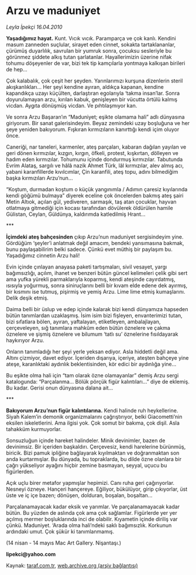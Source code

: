 # Arzu ve maduniyet

*Leyla İpekçi 16.04.2010*

<div class="yazi"><p><b>Yaşadığımız hayat.</b> Kunt. Vıcık vıcık. Paramparça ve çok kanlı. Kendini masum zanneden suçlular, sirayet eden cinnet, sokakta tartaklananlar, çürümüş duyarlılık, savrulan bir yumruk sonra, çocuksu sesleriyle bu görünmez şiddete alkış tutan şarlatanlar. Hayallerimizin üzerine nifak tohumu döşeyenler de var, bizi tek tip kamçılarla yontmaya kalkışan birileri de hep... </p>
<p>Çok kalabalık, çok çeşit her şeyden. Yarınlarımızı kurşuna dizenlerin steril akışkanlıkları... Her şeyi kendine ayıran, aldıkça kapanan, kendine kapandıkça uzayı küçülten, darlaştıran egolarıyla ‘takma insan’lar. Sonra doyurulamayan arzu, kırılan kabuk, genişleyen bir vücutta örtülü kalmış vicdan. Aygıta dönüşmüş vicdan. Ve pıhtılaşmıyor kan.</p>
<p>Ve sonra Arzu Başaran’ın “Maduniyet; eşikte olamama hali” adlı dünyasına giriyorum. Bir sanat galerisindeyim. Beyaz zemindeki uzay boşluğuna ve her şeye yeniden bakıyorum. Fışkıran kırmızıların kanırttığı kendi içim oluyor önce. </p>
<p>Caneriği, nar taneleri, karmenler, ateş parçaları, kabaran dağılan yayılan ve geri dönen kırmızılar, kızgın, kırgın, öfkeli, protest, kışkırtan, dölleyen ve hadım eden kırmızılar. Tohumunu içinde dondurmuş kırmızılar. Tabutunda Evrim Alataş, sargılı ve hâlâ nazik Ahmet Türk, lâl kırmızılar, alev almış acı, yabani karanfillerde kıvılcımlar, Çin karanfili, ateş topu, adını bilmediğim başka kırmızıları Arzu’nun...</p>
<p>“Koştum, durmadan koştum o küçük yangınımla / Adımın çaresiz kıyılarında kendi göğümü bulmaya” diyerek eceline çok öncelerden bakmış ateş şairi Metin Altıok, açılan gül, yediveren, sarmaşık, taş atan çocuklar, hayvan otlatmaya gitmediği için kocası tarafından dövülerek öldürülen hamile Gülistan, Ceylan, Güldünya, kaldırımda katledilmiş Hrant...</p>
<p>***</p>
<p><b>İçimdeki ateş bahçesinden</b> çıkıp Arzu’nun maduniyet sergisindeyim yine. Gördüğüm ‘şeyler’i anlatmak değil amacım, bendeki yansımasına bakmak, bunu paylaşabilirim belki sadece. Çünkü evet müthiş bir paylaşım bu. Yaşadığımız cinnetin Arzu hali! </p>
<p>Evin içinde çınlayan anayasa paketi tartışmaları, sivil vesayet, yargı bağımsızlığı, açılım, ihanet ve benzeri bütün güncel kelimeleri çelik gibi sert ama yufka yürekli parmaklarıyla koparmış, kendi ateşinde cayırdatmış, ısısıyla yoğurmuş, sonra siniruçlarını belli bir kıvam elde edene dek ayırmış, bir kısmını ise tutmuş, pişirmiş ve yemiş Arzu. Lime lime etmiş kumaşlarını. Delik deşik etmiş. </p>
<p>Daima belli bir üslup ve edep içinde kalarak bizi kendi dünyamıza hapseden bütün tanımlardan uzaklaşmış. İsim isim bizi fişleyen, envanterimizi tutan, bizi sıfatlara bölen, ayıran, yaftalayan, etiketleyen, ambalajlayan, çerçeveleyen, sığ tanımlara mahkûm eden bütün öznelere ve çakma öznelere ve şişmiş öznelere ve bilumum ‘tatlı su’ öznelerine fısıldayarak haykırıyor Arzu. </p>
<p>Onların tanımladığı her şeyi yerle yeksan ediyor. Asla hiddetli değil ama. Altını çizmiyor, davet ediyor. İçeriden dışarıya, içeriye, ateşten bahçeye yine ateşe, karanlıktaki aydınlık beklentisinden, kör edici bir aydınlığa yine... </p>
<p>Bu eşikte olma hali için “tam olarak özne olamayanlar” demiş Arzu sergi katalogunda: “Parçalanma... Bölük pörçük figür kalıntıları...” diye de eklemiş. Bu kadar. Gerisi onun dünyasına dalana ait...</p>
<p>***</p>
<p><b>Bakıyorum Arzu’nun figür kalıntılarına.</b> Kendi halinde ruh heykellerine. Siyah Kalem’in demonik organizmalarını çağrıştırıyor, belki Giacometti’nin eksilen iskeletlerini. Ama ilgisi yok. Çok somut bir bakıma, çok dişil. Asla tahakküm kurmuyorlar. </p>
<p>Sonsuzluğun içinde hareket halindeler. Minik devinimler, bazen de devinimsiz. Bir içeriden başkaldırı. Çerçevesiz, kendi harelerine bürünmüş, biricik. Bizi pamuk ipliğine bağlayarak kıyılmaktan ve doğranmaktan son anda kurtarmışlar. Bu dünyada, bu topraklarda, bu dilde özne olanlara bir çağrı yükseliyor ayağını hiçbir zemine basmayan, seyyal, uçucu bu figürlerden. </p>
<p>Açık uçlu birer metafor yapmışlar hepimizi. Canı ruha geri çağırıyorlar. Nesneyi özneye. Hançeri hançereye. Eğiliyor, bükülüyor, girip çıkıyorlar, üst üste ve iç içe bazen; dönüşen, dolduran, boşalan, boşaltan...</p>
<p>Parçalanamayacak kadar eksik ve yarımlar. Ve parçalanamayacak kadar bütün. Bu yüzden de aslında çok ama çok sağlamlar. Figürlerde yer yer açılmış mermer boşluklarında inci de olabilir. Kıyametin içinde diriliş var çünkü. Maduniyet. ‘Arada olma hali’ndeki saklı bağımsızlık. Korkunun ardındaki umut. Çok şükür ki tanımlanmamış. </p>
<p>(14 nisan - 14 mayıs Mac Art Gallery. Nişantaşı.)</p>
<p><b>lipekci@yahoo.com</b></p></div>

Kaynak: [taraf.com.tr](http://www.taraf.com.tr:80/makale/10904.htm), [web.archive.org (arşiv bağlantısı)](http://web.archive.org/web/20100419155744/http://www.taraf.com.tr:80/makale/10904.htm)
